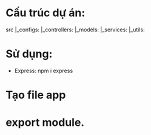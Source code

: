# Cấu trúc dự án: 
src 
|_configs:
|_controllers:
|_models:
|_services:
|_utils:


# Sử dụng: 

- Express: npm i express

# Tạo file app

# export module.